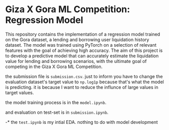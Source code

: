 # Giza X Gora ML Competition: Regression Model
This repository contains the implementation of a regression model trained on the Gora dataset, a lending and borrowing user liquidation history dataset. The model was trained using PyTorch on a selection of relevant features with the goal of achieving high accuracy. The aim of this project is to develop a predictive model that can accurately estimate the liquidation value for lending and borrowing scenarios, with the ultimate goal of competing in the Giza X Gora ML Competition.

the submission file is `submission.csv`. 
just to inform you have to change the evaluation dataset's target value to `np.log1p` because that's what the model is predicting. it is because I want to reduce the influnce of large values in target values.

the model training process is in the `model.ipynb`.

and evaluation on test-set is in `submission.ipynb`.

-* the `test.ipynb` is my intial EDA. nothing to do with model development
